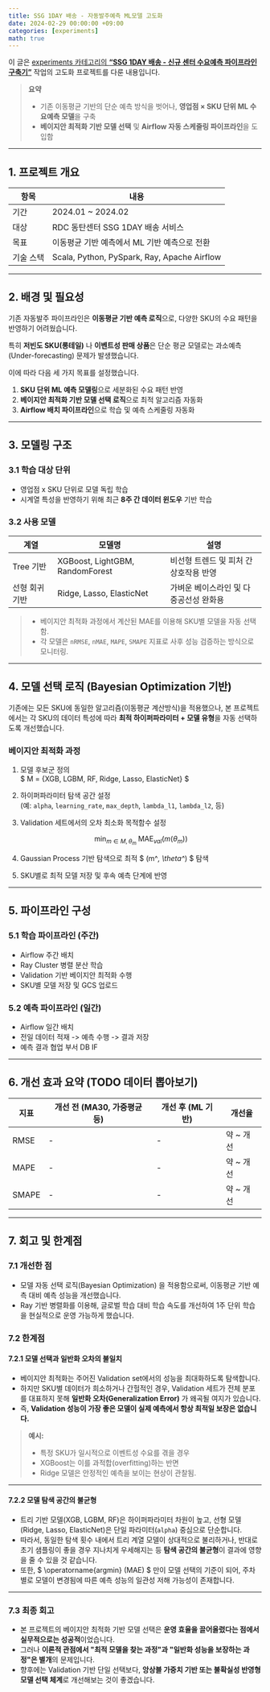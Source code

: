 ```yaml
---
title: SSG 1DAY 배송 - 자동발주예측 ML모델 고도화
date: 2024-02-29 00:00:00 +09:00
categories: [experiments]
math: true
---
```

이 글은 [experiments 카테고리의 **“SSG 1DAY 배송 - 신규 센터 수요예측 파이프라인 구축기”**](https://data-bility.github.io/posts/SSG-1DAY-%EB%B0%B0%EC%86%A1-%EC%8B%A0%EA%B7%9C-%EC%84%BC%ED%84%B0-%EC%88%98%EC%9A%94%EC%98%88%EC%B8%A1-%ED%8C%8C%EC%9D%B4%ED%94%84%EB%9D%BC%EC%9D%B8-%EA%B5%AC%EC%B6%95%EA%B8%B0/) 작업의 고도화 프로젝트를 다룬 내용입니다.

> **요약**  
> - 기존 이동평균 기반의 단순 예측 방식을 벗어나, **영업점 × SKU 단위 ML 수요예측 모델**을 구축  
> - **베이지안 최적화 기반 모델 선택** 및 **Airflow 자동 스케줄링 파이프라인**을 도입함

---
## 1. 프로젝트 개요

| 항목 | 내용 |
|------|------|
| 기간 | 2024.01 ~ 2024.02 |
| 대상 | RDC 동탄센터 SSG 1DAY 배송 서비스 |
| 목표 | 이동평균 기반 예측에서 ML 기반 예측으로 전환 |
| 기술 스택 | Scala, Python, PySpark, Ray, Apache Airflow |

---
## 2. 배경 및 필요성

기존 자동발주 파이프라인은 **이동평균 기반 예측 로직**으로, 다양한 SKU의 수요 패턴을 반영하기 어려웠습니다.

특히 **저빈도 SKU(롱테일)** 나 **이벤트성 판매 상품**은 단순 평균 모델로는 과소예측(Under-forecasting) 문제가 발생했습니다.

이에 따라 다음 세 가지 목표를 설정했습니다.

1. **SKU 단위 ML 예측 모델링**으로 세분화된 수요 패턴 반영
2. **베이지안 최적화 기반 모델 선택 로직**으로 최적 알고리즘 자동화
3. **Airflow 배치 파이프라인**으로 학습 및 예측 스케줄링 자동화

---

## 3. 모델링 구조

### 3.1 학습 대상 단위
- 영업점 x SKU 단위로 모델 독립 학습
- 시계열 특성을 반영하기 위해 최근 **8주 간 데이터 윈도우** 기반 학습

### 3.2 사용 모델

| 계열       | 모델명 | 설명 |
|----------|---------|------|
| Tree 기반  | XGBoost, LightGBM, RandomForest | 비선형 트렌드 및 피처 간 상호작용 반영 |
| 선형 회귀 기반 | Ridge, Lasso, ElasticNet | 가벼운 베이스라인 및 다중공선성 완화용 |

> - 베이지안 최적화 과정에서 계산된 MAE를 이용해 SKU별 모델을 자동 선택함.
> - 각 모델은 `nRMSE`, `nMAE`, `MAPE`, `SMAPE` 지표로 사후 성능 검증하는 방식으로 모니터링. 

---

## 4. 모델 선택 로직 (Bayesian Optimization 기반)

기존에는 모든 SKU에 동일한 알고리즘(이동평균 계산방식)을 적용했으나, 본 프로젝트에서는 각 SKU의 데이터 특성에 따라 **최적 하이퍼파라미터 + 모델 유형**을 자동 선택하도록 개선했습니다.

### 베이지안 최적화 과정

1. 모델 후보군 정의  
   $ M = \{XGB, LGBM, RF, Ridge, Lasso, ElasticNet\} $
2. 하이퍼파라미터 탐색 공간 설정  
   (예: `alpha`, `learning_rate`, `max_depth`, `lambda_l1`, `lambda_l2`, 등)
3. Validation 세트에서의 오차 최소화 목적함수 설정  


   $$ 
   \min_{m \in M, \theta_m} \; \text{MAE}_{val}(m(\theta_m))
   $$


4. Gaussian Process 기반 탐색으로 최적 $ (m^*, \theta^*) $ 탐색
5. SKU별로 최적 모델 저장 및 후속 예측 단계에 반영

---
## 5. 파이프라인 구성

### 5.1 학습 파이프라인 (주간)
- Airflow 주간 배치
- Ray Cluster 병렬 분산 학습
- Validation 기반 베이지안 최적화 수행
- SKU별 모델 저장 및 GCS 업로드

### 5.2 예측 파이프라인 (일간)
- Airflow 일간 배치
- 전일 데이터 적재 -> 예측 수행 -> 결과 저장
- 예측 결과 협업 부서 DB IF

---
## 6. 개선 효과 요약 (TODO 데이터 뽑아보기)


| 지표    | 개선 전 (MA30, 가중평균 등) | 개선 후 (ML 기반) | 개선율    |
| ----- |---------------------|--------------|--------|
| RMSE  | -                   | -            | 약 ~ 개선 |
| MAPE  | -                   | -            | 약 ~ 개선 |
| SMAPE | -                   | -            | 약 ~ 개선 |


---
## 7. 회고 및 한계점

### 7.1 개선한 점
- 모델 자동 선택 로직(Bayesian Optimization) 을 적용함으로써, 이동평균 기반 예측 대비 예측 성능을 개선했습니다.
- Ray 기반 병렬화를 이용해, 글로벌 학습 대비 학습 속도를 개선하여 1주 단위 학습을 현실적으로 운영 가능하게 했습니다.

### 7.2 한계점

#### 7.2.1 모델 선택과 일반화 오차의 불일치
- 베이지안 최적화는 주어진 Validation set에서의 성능을 최대화하도록 탐색합니다.
- 하지만 SKU별 데이터가 희소하거나 간헐적인 경우, Validation 세트가 전체 분포를 대표하지 못해 **일반화 오차(Generalization Error)** 가 왜곡될 여지가 있습니다.
- 즉, **Validation 성능이 가장 좋은 모델이 실제 예측에서 항상 최적일 보장은 없습니다.**
> **예시:**
> - 특정 SKU가 일시적으로 이벤트성 수요를 겪을 경우
> - XGBoost는 이를 과적합(overfitting)하는 반면
> - Ridge 모델은 안정적인 예측을 보이는 현상이 관찰됨.

---

#### 7.2.2 모델 탐색 공간의 불균형

- 트리 기반 모델(XGB, LGBM, RF)은 하이퍼파라미터 차원이 높고, 선형 모델(Ridge, Lasso, ElasticNet)은 단일 파라미터(`alpha`) 중심으로 단순합니다.
- 따라서, 동일한 탐색 횟수 내에서 트리 계열 모델이 상대적으로 불리하거나, 반대로 초기 샘플링이 좋을 경우 지나치게 우세해지는 등 **탐색 공간의 불균형**이 결과에 영향을 줄 수 있을 것 같습니다.
- 또한, $ \operatorname{argmin} (MAE) $ 만이 모델 선택의 기준이 되어, 주차 별로 모델이 변경됨에 따른 예측 성능의 일관성 저해 가능성이 존재합니다. 

---
### 7.3 최종 회고
- 본 프로젝트의 베이지안 최적화 기반 모델 선택은 **운영 효율을 끌어올렸다는 점에서 실무적으로는 성공적**이었습니다.
- 그러나 **이론적 관점에서 "최적 모델을 찾는 과정"과 "일반화 성능을 보장하는 과정"은 별개**의 문제입니다.
- 향후에는 Validation 기반 단일 선택보다, **앙상블 가중치 기반 또는 불확실성 반영형 모델 선택 체계**로 개선해보는 것이 좋겠습니다.
